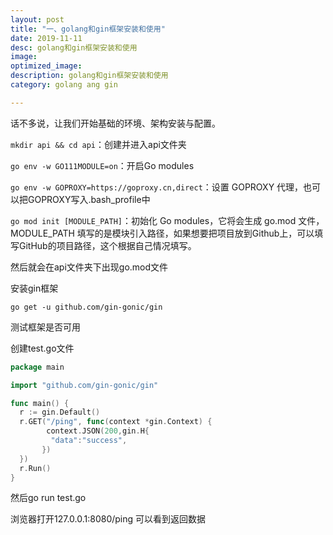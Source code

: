 ```yaml
---
layout: post
title: "一、golang和gin框架安装和使用"
date: 2019-11-11
desc: golang和gin框架安装和使用
image: 
optimized_image: 
description: golang和gin框架安装和使用
category: golang ang gin

---
```


话不多说，让我们开始基础的环境、架构安装与配置。

`mkdir api && cd api`：创建并进入api文件夹

`go env -w GO111MODULE=on`：开启Go modules

`go env -w GOPROXY=https://goproxy.cn,direct`：设置 GOPROXY 代理，也可以把GOPROXY写入.bash_profile中

`go mod init [MODULE_PATH]`：初始化 Go modules，它将会生成 go.mod 文件，MODULE_PATH 填写的是模块引入路径，如果想要把项目放到Github上，可以填写GitHub的项目路径，这个根据自己情况填写。

然后就会在api文件夹下出现go.mod文件

安装gin框架

`go get -u github.com/gin-gonic/gin`

测试框架是否可用

创建test.go文件

```go
package main

import "github.com/gin-gonic/gin"

func main() {
  r := gin.Default()
  r.GET("/ping", func(context *gin.Context) {
	    context.JSON(200,gin.H{
	     "data":"success",
	   })
  })
  r.Run()
}
```

然后go run test.go

浏览器打开127.0.0.1:8080/ping 可以看到返回数据

